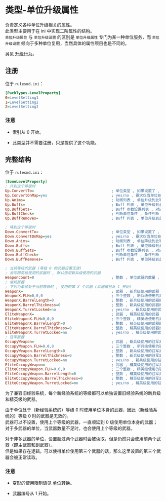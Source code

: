 # 类型-单位升级属性

负责定义各种单位升级相关的属性。  
此类型主要用于在 ini 中实现二阶属性的结构。  
`单位升级属性` 与 `单位升级设置` 的区别是 `单位升级属性` 专门为某一种单位服务，而 `单位升级设置` 倾向于多种单位复用，当然具体的属性项目也是不同的。

另见 [升级行为](/经验值与升级与军衔图像/属性-单位.md#升级行为)。



## 注册

位于 `rulesmd.ini`：

```ini
[PackTypes.LevelProperty]
0=LevelSetting1
1=LevelSetting2
2=LevelSetting3
```

### 注意

* 索引从 0 开始。

* 此类型并不需要注册，只是提供了这个功能。



## 完整结构

位于 `rulesmd.ini`：

```ini
[SomeLevelProperty]
; 升到这个等级时
Up.ConvertTo=                                   ; 单位类型 , 如果设置了 , 则单位升级到此等级时会变形 , 默认值是 空
Up.ConvertOnMap=yes                             ; yes/no , 要求仅当单位在地图上时才能进行变形 , 默认值是 yes
Up.Anims=                                       ; 动画列表 , 单位升级到此等级时会播放这些动画 , 默认值是 空
Up.Buffs=                                       ; Buff 列表 , 单位升级到此等级时会挂载这些 Buff , 默认值是 空
Up.BuffSets=                                    ; Buff 参数设置列表 , 对应的 Buff 在挂载时会合并此设置 , 不设置则使用 Buff 的默认值
Up.BuffCheck=                                   ; 判断单位条件 , 条件判断 , 需要满足所有的条件 , 单位自己判自己
Up.BuffRemoves=                                 ; Buff 列表 , 单位升级到此等级时会移除这些 Buff , 默认值是 空

; 降到这个等级时
Down.ConvertTo=                                 ; 单位类型 , 如果设置了 , 则单位降级到此等级时会变形 , 默认值是 空
Down.ConvertOnMap=yes                           ; yes/no , 要求仅当单位在地图上时才能进行变形 , 默认值是 yes
Down.Anims=                                     ; 动画列表 , 单位降级到此等级时会播放这些动画 , 默认值是 空
Down.Buffs=                                     ; Buff 列表 , 单位降级到此等级时会挂载这些 Buff , 默认值是 空
Down.BuffSets=                                  ; Buff 参数设置列表 , 对应的 Buff 在挂载时会合并此设置 , 不设置则使用 Buff 的默认值
Down.BuffCheck=                                 ; 判断单位条件 , 条件判断 , 需要满足所有的条件 , 单位自己判自己
Down.BuffRemoves=                               ; Buff 列表 , 单位降级到此等级时会移除这些 Buff , 默认值是 空

; 当前等级的武器 (等级 0 的武器设置无效)
; 没写精英级使用的武器时 , 默认使用新兵级使用的武器
WeaponCount=0                                   ; 整数 , 单位武器的数量 , 小于 0 按 0 算 , 默认值是 0
; 常规武器
; 下列为单位处于当前等级时 , 使用的第 X 个武器 (武器编号从 1 开始)
WeaponX=                                        ; 武器 , 新兵级使用的武器 , 默认值是 空
WeaponX.FLH=0,0,0                               ; 三个整数 , 新兵级使用的武器的开火坐标 , 默认值是 0,0,0
WeaponX.BarrelLength=0                          ; 整数 , 新兵级使用的武器的炮管长度 , 默认值是 0
WeaponX.BarrelThickness=0                       ; 整数 , 新兵级使用的武器的炮管厚度 , 默认值是 0
WeaponX.TurretLocked=no                         ; yes/no , 新兵级使用的武器的炮塔锁定标识 , 默认值是 no
EliteWeaponX=                                   ; 武器 , 精英级使用的武器 , 默认值是 空
EliteWeaponX.FLH=0,0,0                          ; 三个整数 , 精英级使用的武器的开火坐标 , 默认值是 0,0,0
EliteWeaponX.BarrelLength=0                     ; 整数 , 精英级使用的武器的炮管长度 , 默认值是 0
EliteWeaponX.BarrelThickness=0                  ; 整数 , 精英级使用的武器的炮管厚度 , 默认值是 0
EliteWeaponX.TurretLocked=no                    ; yes/no , 精英级使用的武器的炮塔锁定标识 , 默认值是 no
; 驻军武器
OccupyWeapon=                                   ; 武器 , 新兵级使用的驻军武器 , 默认值是 空
OccupyWeapon.FLH=0,0,0                          ; 三个整数 , 新兵级使用的驻军武器的开火坐标 , 默认值是 0,0,0
OccupyWeapon.BarrelLength=0                     ; 整数 , 新兵级使用的驻军武器的炮管长度 , 默认值是 0
OccupyWeapon.BarrelThickness=0                  ; 整数 , 新兵级使用的驻军武器的炮管厚度 , 默认值是 0
OccupyWeapon.TurretLocked=no                    ; yes/no , 新兵级使用的驻军武器的炮塔锁定标识 , 默认值是 no
EliteOccupyWeapon=                              ; 武器 , 精英级使用的驻军武器 , 默认值是 空
EliteOccupyWeapon.FLH=0,0,0                     ; 三个整数 , 精英级使用的驻军武器的开火坐标 , 默认值是 0,0,0
EliteOccupyWeapon.BarrelLength=0                ; 整数 , 精英级使用的驻军武器的炮管长度 , 默认值是 0
EliteOccupyWeapon.BarrelThickness=0             ; 整数 , 精英级使用的驻军武器的炮管厚度 , 默认值是 0
EliteOccupyWeapon.TurretLocked=no               ; yes/no , 精英级使用的驻军武器的炮塔锁定标识 , 默认值是 no
```

为了兼容旧经验系统，每个新经验系统的等级都可以单独设置旧经验系统的新兵级和精英级的武器。

由于单位处于（新经验系统的）等级 0 时使用单位本身的武器，因此（新经验系统的）等级 0 时的武器是无效的。  
武器可以不设置，使用上个等级的武器，一直顺延到 0 级使用单位本身的武器；对于多武器的单位，当武器数量不足时，也会使用上个等级的武器。

对于非多武器的单位，设置超过两个武器时会被读取，但是仍然只会使用前两个武器（即主武器和副武器）。  
但是如果存在逻辑，可以使得单位使用第三个武器的话，那么这里设置的第三个武器会被正常读取。

### 注意

* 变形的使用限制请见 [单位转换](/功能扩展-弹头.md#弹头---单位转换)。

* 武器编号从 1 开始。